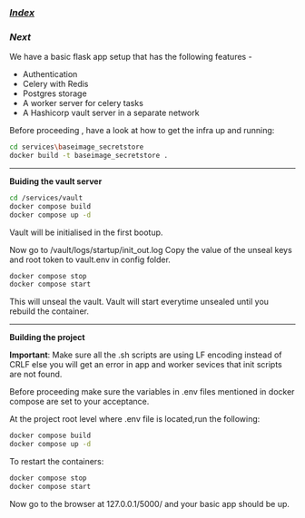 ### [_Index_](../README.md)
### _Next_

We have a basic flask app setup that has the following features -

- Authentication
- Celery with Redis
- Postgres storage
- A worker server for celery tasks
- A Hashicorp vault server in a separate network

Before proceeding , have a look at how to get the infra up and running:

```sh
cd services\baseimage_secretstore
docker build -t baseimage_secretstore .
```

----------------------------------------------------
**Buiding the vault server**
```sh
cd /services/vault
docker compose build
docker compose up -d
```
Vault will be initialised in the first bootup.

Now go to /vault/logs/startup/init_out.log
Copy the value of the unseal keys and root token to vault.env in config folder.

```sh
docker compose stop
docker compose start
```

This will unseal the vault. Vault will start everytime unsealed until you rebuild the container.

---------------------------------------------------

**Building the project**

**Important**: Make sure all the .sh scripts are using LF encoding instead of CRLF else you will get an error in app and worker sevices that init scripts are not found.

Before proceeding make sure the variables in .env files mentioned in docker compose are set to your acceptance.

At the project root level where .env file is located,run the following:

```sh
docker compose build
docker compose up -d
```

To restart the containers:
```sh
docker compose stop
docker compose start
```

Now go to the browser at 127.0.0.1/5000/ and your basic app should be up.